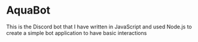# AquaBot
This is the Discord bot that I have written in JavaScript and used Node.js to create a simple bot application to have basic interactions
